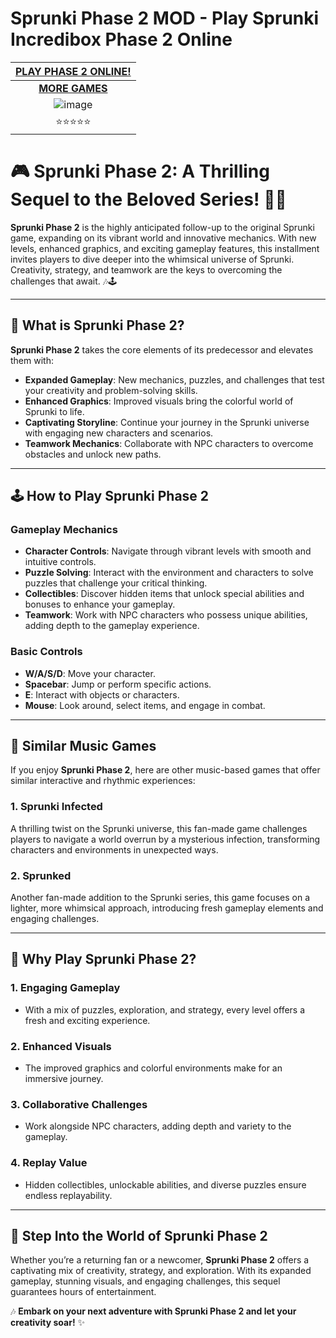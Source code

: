 # Sprunki Phase 2 MOD - Play Sprunki Incredibox Phase 2 Online

| [PLAY PHASE 2 ONLINE!](https://modmeme.com/)           |
|:---------------------------------------:|
| [**MORE GAMES**](https://apkitech.com/) |
| ![image](https://github.com/user-attachments/assets/77f6c3eb-c079-455a-b54d-5f9b695357ae) |
| ⭐⭐⭐⭐⭐                           |

# 🎮 Sprunki Phase 2: A Thrilling Sequel to the Beloved Series! 🌟✨

**Sprunki Phase 2** is the highly anticipated follow-up to the original Sprunki game, expanding on its vibrant world and innovative mechanics. With new levels, enhanced graphics, and exciting gameplay features, this installment invites players to dive deeper into the whimsical universe of Sprunki. Creativity, strategy, and teamwork are the keys to overcoming the challenges that await. 🎶🕹️

---

## 🌟 **What is Sprunki Phase 2?**

**Sprunki Phase 2** takes the core elements of its predecessor and elevates them with:  
- **Expanded Gameplay**: New mechanics, puzzles, and challenges that test your creativity and problem-solving skills.  
- **Enhanced Graphics**: Improved visuals bring the colorful world of Sprunki to life.  
- **Captivating Storyline**: Continue your journey in the Sprunki universe with engaging new characters and scenarios.  
- **Teamwork Mechanics**: Collaborate with NPC characters to overcome obstacles and unlock new paths.  

---

## 🕹️ **How to Play Sprunki Phase 2**

### **Gameplay Mechanics**
- **Character Controls**: Navigate through vibrant levels with smooth and intuitive controls.  
- **Puzzle Solving**: Interact with the environment and characters to solve puzzles that challenge your critical thinking.  
- **Collectibles**: Discover hidden items that unlock special abilities and bonuses to enhance your gameplay.  
- **Teamwork**: Work with NPC characters who possess unique abilities, adding depth to the gameplay experience.  

### **Basic Controls**
- **W/A/S/D**: Move your character.  
- **Spacebar**: Jump or perform specific actions.  
- **E**: Interact with objects or characters.  
- **Mouse**: Look around, select items, and engage in combat.  

---

## 🎵 **Similar Music Games**

If you enjoy **Sprunki Phase 2**, here are other music-based games that offer similar interactive and rhythmic experiences:  

### **1. Sprunki Infected**  
A thrilling twist on the Sprunki universe, this fan-made game challenges players to navigate a world overrun by a mysterious infection, transforming characters and environments in unexpected ways.

### **2. Sprunked**  
Another fan-made addition to the Sprunki series, this game focuses on a lighter, more whimsical approach, introducing fresh gameplay elements and engaging challenges.  

---

## 💖 **Why Play Sprunki Phase 2?**

### **1. Engaging Gameplay**
- With a mix of puzzles, exploration, and strategy, every level offers a fresh and exciting experience.

### **2. Enhanced Visuals**
- The improved graphics and colorful environments make for an immersive journey.

### **3. Collaborative Challenges**
- Work alongside NPC characters, adding depth and variety to the gameplay.

### **4. Replay Value**
- Hidden collectibles, unlockable abilities, and diverse puzzles ensure endless replayability.

---

## 🎉 **Step Into the World of Sprunki Phase 2**

Whether you’re a returning fan or a newcomer, **Sprunki Phase 2** offers a captivating mix of creativity, strategy, and exploration. With its expanded gameplay, stunning visuals, and engaging challenges, this sequel guarantees hours of entertainment.

🎶 **Embark on your next adventure with Sprunki Phase 2 and let your creativity soar!** ✨
